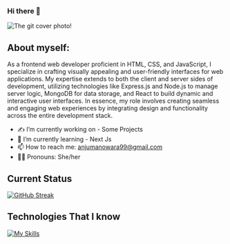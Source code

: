 ### Hi there 👋

 ![The git cover photo!](/images/git-cover.png)

## About myself:
As a frontend web developer proficient in HTML, CSS, and JavaScript, I specialize in crafting visually appealing and user-friendly interfaces for web applications. My expertise extends to both the client and server sides of development, utilizing technologies like Express.js and Node.js to manage server logic, MongoDB for data storage, and React to build dynamic and interactive user interfaces. In essence, my role involves creating seamless and engaging web experiences by integrating design and functionality across the entire development stack.



- ✍️ I’m currently working on - Some Projects
- 🌱 I’m currently learning - Next Js
- 📫 How to reach me: anjumanowara99@gmail.com
- 💁‍♀️ Pronouns: She/her




## Current Status

[![GitHub Streak](https://github-readme-streak-stats.herokuapp.com?user=anjumnr99&theme=dark-smoky&hide_border=true&border_radius=5&date_format=M%20j%5B%2C%20Y%5D)](https://git.io/streak-stats)

## Technologies That I know

[![My Skills](https://skillicons.dev/icons?i=react,c,cpp,css,eclipse,figma,firebase,html,java,js,mongodb,netlify,tailwind,vite,nodejs,express,vscode)](https://skillicons.dev)




